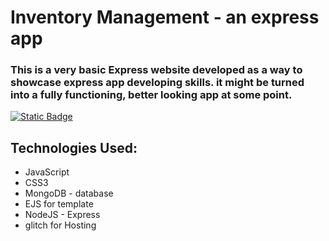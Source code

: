 # Inventory Management - an express app
### This is a very basic Express website developed as a way to showcase express app developing skills. it might be turned into a fully functioning, better looking app at some point.
[![Static Badge](https://img.shields.io/badge/Live%20Demo-blue)](https://sofonias-elala-inventory-management-app.glitch.me/)
## Technologies Used:
  * JavaScript
  * CSS3
  * MongoDB - database
  * EJS for template
  * NodeJS - Express
  * glitch for Hosting